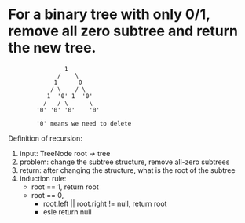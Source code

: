# For a binary tree with only 0/1, remove all zero subtree and return the new tree.

                    1
                  /    \
                 1      0
                / \    / \
               1  '0' 1  '0'
              /   / \      \
            '0' '0' '0'    '0'
            
            '0' means we need to delete

Definition of recursion:<br>

1. input: TreeNode root -> tree
2. problem: change the subtree structure, remove all-zero subtrees
3. return: after changing the structure, what is the root of the subtree
4. induction rule: 
    - root == 1, return root
    - root == 0, 
        - root.left || root.right != null, return root
        - esle return null
    
    
